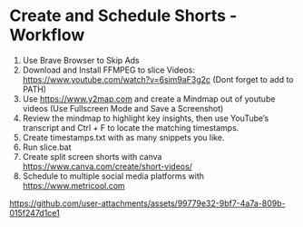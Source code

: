 # Create and Schedule Shorts - Workflow

1. Use Brave Browser to Skip Ads
2. Download and Install FFMPEG to slice Videos: https://www.youtube.com/watch?v=6sim9aF3g2c (Dont forget to add to PATH)
4. Use https://www.y2map.com and create a Mindmap out of youtube videos (Use Fullscreen Mode and Save a Screenshot)
5. Review the mindmap to highlight key insights, then use YouTube’s transcript and Ctrl + F to locate the matching timestamps.
6. Create timestamps.txt with as many snippets you like.
5. Run slice.bat
6. Create split screen shorts with canva https://www.canva.com/create/short-videos/
7. Schedule to multiple social media platforms with https://www.metricool.com



https://github.com/user-attachments/assets/99779e32-9bf7-4a7a-809b-015f247d1ce1

